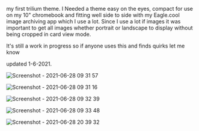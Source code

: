 


my first trilium theme. I Needed a theme easy on the eyes, compact for use on my 10" chromebook and fitting well side to side with my Eagle.cool image archiving app which I use a lot. Since I use a lot if images it was important to get all images whether portrait or landscape to display without being cropped in card view mode.


It's still a work in progress so if anyone uses this and finds quirks let me know

updated 1-6-2021.

![Screenshot - 2021-06-28 09 31 57](https://user-images.githubusercontent.com/84742924/123994974-290adc00-d9ce-11eb-916c-ef4b28621095.png)

![Screenshot - 2021-06-28 09 31 16](https://user-images.githubusercontent.com/84742924/123994995-2c05cc80-d9ce-11eb-9689-8013752ced20.png)

![Screenshot - 2021-06-28 09 32 39](https://user-images.githubusercontent.com/84742924/123995010-2e682680-d9ce-11eb-8858-3c606f80818a.png)

![Screenshot - 2021-06-28 09 33 48](https://user-images.githubusercontent.com/84742924/123995021-2f995380-d9ce-11eb-8912-2ebfd214a640.png)

![Screenshot - 2021-06-28 20 39 32](https://user-images.githubusercontent.com/84742924/123995028-31631700-d9ce-11eb-83f0-8141b473e012.png)

